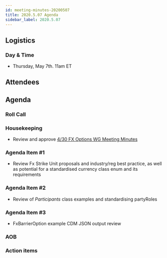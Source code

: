 ```yaml
---
id: meeting-minutes-20200507
title: 2020.5.07 Agenda
sidebar_label: 2020.5.07
---
```


## Logistics 
### Day & Time
* Thursday, May 7th. 11am ET

## Attendees

## Agenda

### Roll Call

### Housekeeping
* Review and approve [4/30 FX Options WG Meeting Minutes](https://github.com/finos/alloy/blob/master/meeting-minutes/fx-options-wg/2020.4.30-fx-options-wg-meeting.md) 

### Agenda Item #1
* Review Fx Strike Unit proposals and industry/reg best practice, as well as potential for a standardised currency class enum and its requirements
### Agenda Item #2
* Review of *Participants* class examples and standardising partyRoles
### Agenda Item #3
* FxBarrierOption example CDM JSON output review
### AOB

### Action items
